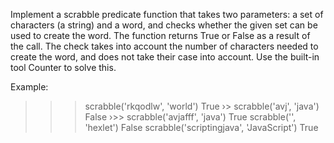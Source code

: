 Implement a scrabble predicate function that takes two parameters: a set of characters (a string) and a word, and checks whether the given set can be used to create the word. The function returns True or False as a result of the call. The check takes into account the number of characters needed to create the word, and does not take their case into account. Use the built-in tool Counter to solve this.

Example:
>>> scrabble('rkqodlw', 'world')
True
>>›> scrabble('avj', 'java')
False
›>> scrabble('avjafff', 'java')
True
>>> scrabble('', 'hexlet')
False
>>> scrabble('scriptingjava', 'JavaScript')
True